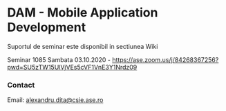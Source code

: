# DAM - Mobile Application Development 

Suportul de seminar este disponibil in sectiunea Wiki

Seminar 1085 Sambata 03.10.2020 - https://ase.zoom.us/j/84268367256?pwd=SU5zTW15UlVjVEs5cVF1VnE3Y1Nrdz09

### Contact 
Email: alexandru.dita@csie.ase.ro
